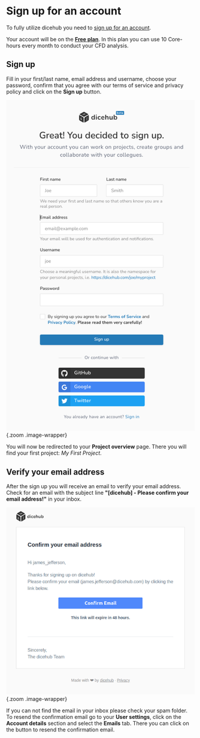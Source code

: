 # Sign up for an account

To fully utilize dicehub you need to [sign up for an account](https://dicehub.com/signup). 

Your account will be on the [**Free plan**](../guide/pricing/plans.md#free-plan).
In this plan you can use 10 Core-hours every month to conduct your CFD analysis.

## Sign up

Fill in your first/last name, email address and username, choose your password, 
confirm that you agree with our terms of service and privacy policy and click on
the **Sign up** button.

![dicehub sign up](../assets/images/dicehub_sign_up.png "dicehub_signup"){.zoom .image-wrapper}

You will now be redirected to your **Project overview** page. There you will find
your first project: *My First Project*.

## Verify your email address

After the sign up you will receive an email to verify your email address. Check 
for an email with the subject line **"[dicehub] - Please confirm your email address!"** 
in your inbox.

![dicehub verify email](../assets/images/dicehub_verify_email.png "dicehub_verify_email"){.zoom .image-wrapper}

If you can not find the email in your inbox please check your spam folder.
To resend the confirmation email go to your **User settings**, click on the
**Account details** section and select the **Emails** tab. There you can click
on the button to resend the confirmation email.
